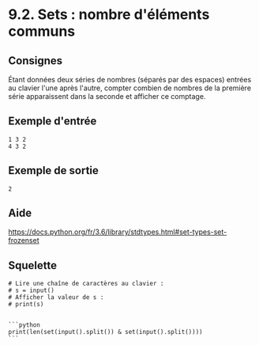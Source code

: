 # 9.2. Sets : nombre d'éléments communs

## Consignes

Étant données deux séries de nombres (séparés par des espaces) entrées au clavier l'une après l'autre, compter combien de nombres de la première série apparaissent dans la seconde et afficher ce comptage.

## Exemple d'entrée

```
1 3 2
4 3 2
```

## Exemple de sortie

```
2
```

## Aide

https://docs.python.org/fr/3.6/library/stdtypes.html#set-types-set-frozenset

## Squelette

```{code-cell} python
# Lire une chaîne de caractères au clavier :
# s = input()
# Afficher la valeur de s :
# print(s)
```

````{dropdown} Proposition de solution

```python
print(len(set(input().split()) & set(input().split())))
```
````

